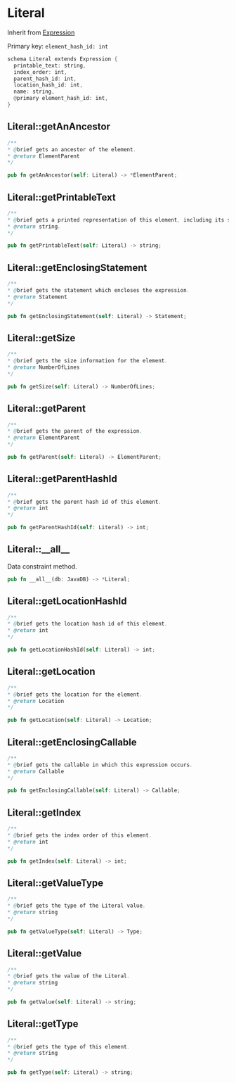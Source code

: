 # Literal

Inherit from [Expression](./Expression.md)

Primary key: `element_hash_id: int`

```rust
schema Literal extends Expression {
  printable_text: string,
  index_order: int,
  parent_hash_id: int,
  location_hash_id: int,
  name: string,
  @primary element_hash_id: int,
}
```
## Literal::getAnAncestor

```java
/**
* @brief gets an ancestor of the element.
* @return ElementParent 
*/
```
```rust
pub fn getAnAncestor(self: Literal) -> *ElementParent;
```
## Literal::getPrintableText

```java
/**
* @brief gets a printed representation of this element, including its structure where applicable.
* @return string.
*/
```
```rust
pub fn getPrintableText(self: Literal) -> string;
```
## Literal::getEnclosingStatement

```java
/**
* @brief gets the statement which encloses the expression.
* @return Statement 
*/
```
```rust
pub fn getEnclosingStatement(self: Literal) -> Statement;
```
## Literal::getSize

```java
/**
* @brief gets the size information for the element.
* @return NumberOfLines
*/
```
```rust
pub fn getSize(self: Literal) -> NumberOfLines;
```
## Literal::getParent

```java
/**
* @brief gets the parent of the expression.
* @return ElementParent 
*/
```
```rust
pub fn getParent(self: Literal) -> ElementParent;
```
## Literal::getParentHashId

```java
/**
* @brief gets the parent hash id of this element.
* @return int
*/
```
```rust
pub fn getParentHashId(self: Literal) -> int;
```
## Literal::\_\_all\_\_

Data constraint method.

```rust
pub fn __all__(db: JavaDB) -> *Literal;
```
## Literal::getLocationHashId

```java
/**
* @brief gets the location hash id of this element.
* @return int
*/
```
```rust
pub fn getLocationHashId(self: Literal) -> int;
```
## Literal::getLocation

```java
/**
* @brief gets the location for the element.
* @return Location
*/
```
```rust
pub fn getLocation(self: Literal) -> Location;
```
## Literal::getEnclosingCallable

```java
/**
* @brief gets the callable in which this expression occurs.
* @return Callable 
*/
```
```rust
pub fn getEnclosingCallable(self: Literal) -> Callable;
```
## Literal::getIndex

```java
/**
* @brief gets the index order of this element.
* @return int
*/
```
```rust
pub fn getIndex(self: Literal) -> int;
```
## Literal::getValueType

```java
/**
* @brief gets the type of the Literal value.
* @return string
*/
```
```rust
pub fn getValueType(self: Literal) -> Type;
```
## Literal::getValue

```java
/**
* @brief gets the value of the Literal.
* @return string
*/
```
```rust
pub fn getValue(self: Literal) -> string;
```
## Literal::getType

```java
/**
* @brief gets the type of this element.
* @return string
*/
```
```rust
pub fn getType(self: Literal) -> string;
```
